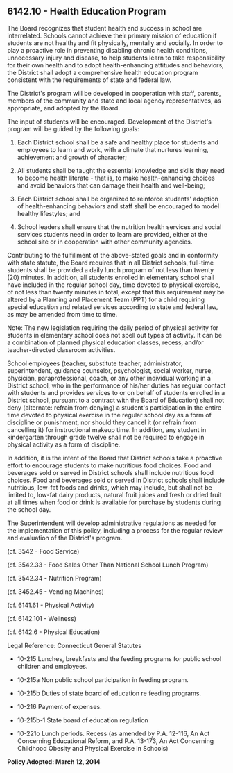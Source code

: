 ## 6142.10 - Health Education Program

The Board recognizes that student health and success in school are interrelated. Schools cannot achieve their primary mission of education if students are not healthy and fit physically, mentally and socially. In order to play a proactive role in preventing disabling chronic health conditions, unnecessary injury and disease, to help students learn to take responsibility for their own health and to adopt health-enhancing attitudes and behaviors, the District shall adopt a comprehensive health education program consistent with the requirements of state and federal law.

The District's program will be developed in cooperation with staff, parents, members of the community and state and local agency representatives, as appropriate, and adopted by the Board.

The input of students will be encouraged. Development of the District's program will be guided by the following goals:

1.  Each District school shall be a safe and healthy place for students and employees to learn and work, with a climate that nurtures learning, achievement and growth of character;

2.  All students shall be taught the essential knowledge and skills they need to become health literate - that is, to make health-enhancing choices and avoid behaviors that can damage their health and well-being;

3.  Each District school shall be organized to reinforce students' adoption of health-enhancing behaviors and staff shall be encouraged to model healthy lifestyles; and

4.  School leaders shall ensure that the nutrition health services and social services students need in order to learn are provided, either at the school site or in cooperation with other community agencies.

Contributing to the fulfillment of the above-stated goals and in conformity with state statute, the Board requires that in all District schools, full-time students shall be provided a daily lunch program of not less than twenty (20) minutes. In addition, all students enrolled in elementary school shall have included in the regular school day, time devoted to physical exercise, of not less than twenty minutes in total, except that this requirement may be altered by a Planning and Placement Team (PPT) for a child requiring special education and related services according to state and federal law, as may be amended from time to time.

Note:  The new legislation requiring the daily period of physical activity for students in elementary school does not spell out types of activity. It can be a combination of planned physical education classes, recess, and/or teacher-directed classroom activities.

School employees (teacher, substitute teacher, administrator, superintendent, guidance counselor, psychologist, social worker, nurse, physician, paraprofessional, coach, or any other individual working in a District school, who in the performance of his/her duties has regular contact with students and provides services to or on behalf of students enrolled in a District school, pursuant to a contract with the Board of Education) shall not deny (alternate: refrain from denying) a student's participation in the entire time devoted to physical exercise in the regular school day as a form of discipline or punishment, nor should they cancel it (or refrain from cancelling it) for instructional makeup time. In addition, any student in kindergarten through grade twelve shall not be required to engage in physical activity as a form of discipline.

In addition, it is the intent of the Board that District schools take a proactive effort to encourage students to make nutritious food choices.  Food and beverages sold or served in District schools shall include nutritious food choices.  Food and beverages sold or served in District schools shall include nutritious, low-fat foods and drinks, which may include, but shall not be limited to, low-fat dairy products, natural fruit juices and fresh or dried fruit at all times when food or drink is available for purchase by students during the school day.

The Superintendent will develop administrative regulations as needed for the implementation of this policy, including a process for the regular review and evaluation of the District's program.

(cf. 3542 - Food Service)

(cf. 3542.33 - Food Sales Other Than National School Lunch Program)

(cf. 3542.34 - Nutrition Program)

(cf. 3452.45 - Vending Machines)

(cf. 6141.61 - Physical Activity)

(cf. 6142.101 - Wellness)

(cf. 6142.6 - Physical Education)

Legal Reference:  Connecticut General Statutes

* 10-215 Lunches, breakfasts and the feeding programs for public school children and employees.

* 10-215a Non public school participation in feeding program.

* 10-215b Duties of state board of education re feeding programs.

* 10-216 Payment of expenses.

* 10-215b-1 State board of education regulation

* 10-221o Lunch periods. Recess (as amended by P.A. 12-116, An Act Concerning Educational Reform, and P.A. 13-173, An Act Concerning Childhood Obesity and Physical Exercise in Schools)

**Policy Adopted: March 12, 2014**


